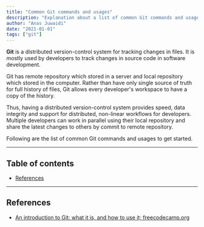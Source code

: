 ```yaml
---
title: "Common Git commands and usages"
description: "Explanation about a list of common Git commands and usages."
author: "Anas Juwaidi"
date: "2021-01-01"
tags: ["git"]
---
```


**Git** is a distributed version-control system for tracking changes in files. It is mostly used by developers to track changes in source code in software development.

Git has remote repository which stored in a server and local repository which stored in the computer. Rather than have only single source of truth for full history of files, Git allows every developer's workspace to have a copy of the history.

Thus, having a distributed version-control system provides speed, data integrity and support for distributed, non-linear workflows for developers. Multiple developers can work in parallel using their local repository and share the latest changes to others by commit to remote repository. 


Following are the list of common Git commands and usages to get started.

---

## Table of contents
* [References](#references)

---

<a name="references"></a>
## References

* [An introduction to Git: what it is, and how to use it; freecodecamp.org](https://www.freecodecamp.org/news/what-is-git-and-how-to-use-it-c341b049ae61/)

